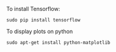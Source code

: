 To install Tensorflow:
```
sudo pip install tensorflow
```


To display plots on python

```
sudo apt-get install python-matplotlib
```
